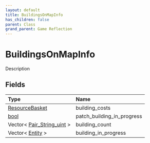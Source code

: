 ```yaml
---
layout: default
title: BuildingsOnMapInfo
has_children: false
parent: Class
grand_parent: Game Reflection
---
```

# BuildingsOnMapInfo
Description 

## Fields
| Type | Name |
|:-------------|:--------------|
| [ResourceBasket](/game-reflection/classes/resource_basket.md) | building_costs |
| [bool](/game-reflection/components/bool.md) | patch_building_in_progress |
| Vector< [Pair_String_uint](/game-reflection/classes/pair__string_uint.md) > | building_count |
| Vector< [Entity](/game-reflection/classes/entity.md) > | building_in_progress |
